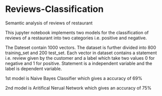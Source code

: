 # Reviews-Classification
Semantic analysis of reviews of restaurant

This jupyter notebook implements two models for the classification of reviews of a restaurant into two categories i.e. positive and negative.

The Dateset contain 1000 vectors. The dataset is further divided into 800 training_set and 200 test_set. Each vector in dataset contains a statement i.e. review given by the customer and a label which take two values 0 for negative and 1 for positive. Statement is a independent variable and the label is dependent variable.

1st model is Naive Bayes Classifier which gives a accuracy of 69%

2nd model is Aritifical Nerual Network which gives an accuracy of 75%
